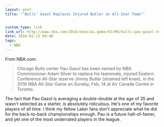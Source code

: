 ```yaml
---
layout: post
title: "‘Bulls’ Gasol Replaces Injured Butler on All-Star Team’"


custom_type: link
link_url: http://www.nba.com/2016/news/as.game/02/09/bulls-pau-gasol-replaces-jimmy-butler-on-all-star-team/index.html
date: 2016-02-12 00:48
tags:
  - NBA
---
```

From NBA.com:

> Chicago Bulls center Pau Gasol has been named by NBA Commissioner Adam Silver to replace his teammate, injured Eastern Conference All-Star reserve Jimmy Butler (strained left knee), in the 2016 NBA All-Star Game on Sunday, Feb. 14 at Air Canada Centre in Toronto.

The fact that Pau Gasol is averaging a double-double at the age of 35 and wasn't selected as a starter, is absolutely ridiculous. He's one of my favorite players of all time. I think my fellow Laker fans don't appreciate what he did for the back-to-back championships enough. Pau is a future hall-of-famer, and yet one of the most underrated players in the league.

